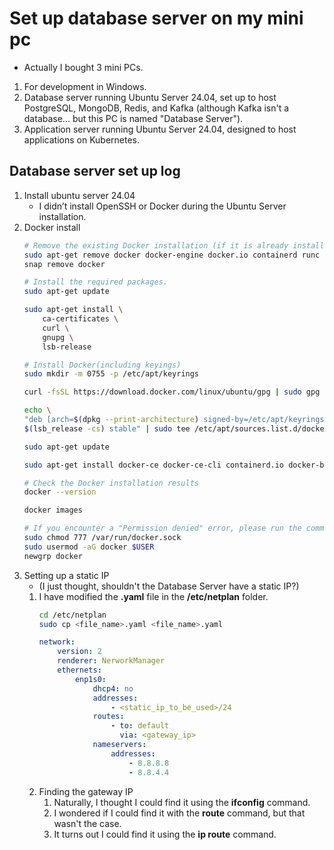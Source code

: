 # Set up database server on my mini pc

- Actually I bought 3 mini PCs.
1. For development in Windows.
1. Database server running Ubuntu Server 24.04, set up to host PostgreSQL, MongoDB, Redis, and Kafka (although Kafka isn't a database... but this PC is named "Database Server").
1. Application server running Ubuntu Server 24.04, designed to host applications on Kubernetes.

## Database server set up log

1. Install ubuntu server 24.04
    - I didn’t install OpenSSH or Docker during the Ubuntu Server installation.
1. Docker install
    ```bash
    # Remove the existing Docker installation (if it is already installed).
    sudo apt-get remove docker docker-engine docker.io containerd runc
    snap remove docker

    # Install the required packages.
    sudo apt-get update

    sudo apt-get install \
        ca-certificates \
        curl \
        gnupg \
        lsb-release

    # Install Docker(including keyings)
    sudo mkdir -m 0755 -p /etc/apt/keyrings

    curl -fsSL https://download.docker.com/linux/ubuntu/gpg | sudo gpg --dearmor -o /etc/apt/keyrings/docker.gpg
    
    echo \
    "deb [arch=$(dpkg --print-architecture) signed-by=/etc/apt/keyrings/docker.gpg] https://download.docker.com/linux/ubuntu \
    $(lsb_release -cs) stable" | sudo tee /etc/apt/sources.list.d/docker.list > /dev/null
    
    sudo apt-get update
    
    sudo apt-get install docker-ce docker-ce-cli containerd.io docker-buildx-plugin docker-compose-plugin

    # Check the Docker installation results
    docker --version
    
    docker images

    # If you encounter a "Permission denied" error, please run the command below.
    sudo chmod 777 /var/run/docker.sock
    sudo usermod -aG docker $USER
    newgrp docker
    ```
1. Setting up a static IP
    - (I just thought, shouldn't the Database Server have a static IP?)
    1. I have modified the **.yaml** file in the **/etc/netplan** folder.
        ```bash
        cd /etc/netplan
        sudo cp <file_name>.yaml <file_name>.yaml
        ```
        ```yaml
        network:
            version: 2
            renderer: NerworkManager
            ethernets:
                enp1s0:
                    dhcp4: no
                    addresses:
                        - <static_ip_to_be_used>/24
                    routes:
                        - to: default
                          via: <gateway_ip>
                    nameservers:
                        addresses:
                            - 8.8.8.8
                            - 8.8.4.4
        ```
    1. Finding the gateway IP
        1. Naturally, I thought I could find it using the **ifconfig** command.
        1. I wondered if I could find it with the **route** command, but that wasn't the case.
        1. It turns out I could find it using the **ip route** command.
